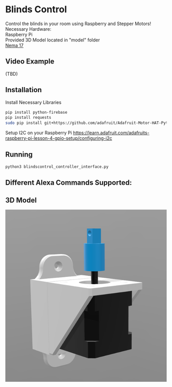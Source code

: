 # Blinds Control
Control the blinds in your room using Raspberry and Stepper Motors!</br>
Necessary Hardware:</br>
Raspberry Pi </br>
Provided 3D Model located in "model" folder </br>
<a href="https://www.amazon.com/Stepper-Bipolar-4-lead-Connector-Printer/dp/B00PNEQKC0/ref=sr_1_4?ie=UTF8&qid=1514777861&sr=8-4&keywords=nema+17" target="__blank">Nema 17</a>
<!-- ![Hardware](https://github.com/NickEngmann/BlindsControl/blob/raspberrypi/img/1.jpg) -->

## Video Example
(TBD) </br>

## Installation
Install Necessary Libraries
```bash
pip install python-firebase
pip install requests
sudo pip install git+https://github.com/adafruit/Adafruit-Motor-HAT-Python-Library
```

Setup I2C on your Raspberry Pi
https://learn.adafruit.com/adafruits-raspberry-pi-lesson-4-gpio-setup/configuring-i2c

## Running
```bash
python3 blindscontrol_controller_interface.py
```

## Different Alexa Commands Supported:

## 3D Model
![3DModel](https://github.com/NickEngmann/BlindsControl/blob/master/model/3DModel.png)